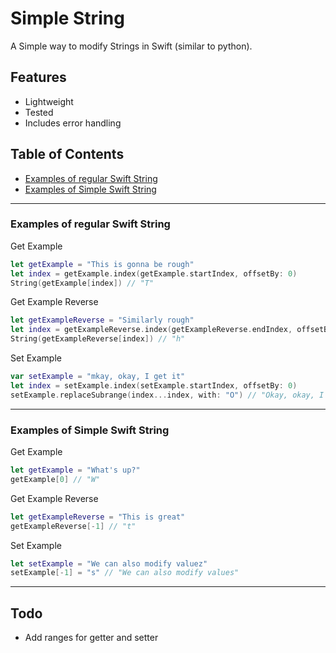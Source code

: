 # Simple String
A Simple way to modify Strings in Swift (similar to python). 

## Features
 - Lightweight
 - Tested
 - Includes error handling

## Table of Contents
 - [Examples of regular Swift String](https://github.com/bojanstef/SimpleString/blob/master/README.md#examples-of-regular-swift-string)
 - [Examples of Simple Swift String](https://github.com/bojanstef/SimpleString/blob/master/README.md#examples-of-simple-swift-string)

---

### Examples of regular Swift String
Get Example
```Swift
let getExample = "This is gonna be rough"
let index = getExample.index(getExample.startIndex, offsetBy: 0)
String(getExample[index]) // "T"
```

Get Example Reverse
```Swift
let getExampleReverse = "Similarly rough"
let index = getExampleReverse.index(getExampleReverse.endIndex, offsetBy: -1)
String(getExampleReverse[index]) // "h"
```

Set Example
```Swift
var setExample = "mkay, okay, I get it"
let index = setExample.index(setExample.startIndex, offsetBy: 0)
setExample.replaceSubrange(index...index, with: "O") // "Okay, okay, I get it"
```

---

### Examples of Simple Swift String
Get Example
```Swift
let getExample = "What's up?"
getExample[0] // "W" 
```

Get Example Reverse
```Swift
let getExampleReverse = "This is great"
getExampleReverse[-1] // "t"
```

Set Example
```Swift
let setExample = "We can also modify valuez"
setExample[-1] = "s" // "We can also modify values"
```

---

## Todo
- Add ranges for getter and setter
